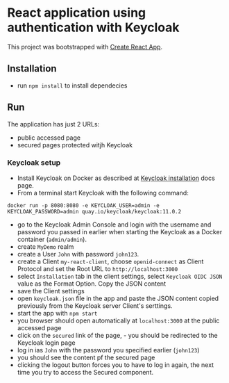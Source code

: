 # React application using authentication with Keycloak

This project was bootstrapped with [Create React App](https://github.com/facebook/create-react-app).

## Installation

- run `npm install` to install dependecies

## Run

The application has just 2 URLs:

- public accessed page
- secured pages protected witjh Keycloak

### Keycloak setup

- Install Keycloak on Docker as described at [Keycloak installation](https://www.keycloak.org/getting-started/getting-started-docker) docs page.
- From a terminal start Keycloak with the following command:

```shell
docker run -p 8080:8080 -e KEYCLOAK_USER=admin -e KEYCLOAK_PASSWORD=admin quay.io/keycloak/keycloak:11.0.2
```

- go to the Keycloak Admin Console and login with the username and password you passed in earlier when starting the Keycloak as a Docker container (`admin/admin`).
- create `MyDemo` realm
- create a User `John` with password `john123`.
- create a Client `my-react-client`, choose `openid-connect` as Client Protocol and set the Root URL to `http://localhost:3000`
- select `Installation` tab in the client settings, select `Keycloak OIDC JSON` value as the Format Option. Copy the JSON content
- save the Client settings
- open `keycloak.json` file in the app and paste the JSON content copied previously from the Keycloak server Client's serttings.
- start the app with `npm start`
- you browser should open automatically at `localhost:3000` at the public accessed page
- click on the `secured` link of the page, - you should be redirected to the Keycloak login page
- log in ias `John` with the password you specified earlier (`john123`)
- you should see the content pf the secured page
- clicking the logout button forces you to have to log in again, the next time you try to access the Secured component.
